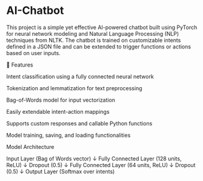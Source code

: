 # AI-Chatbot
This project is a simple yet effective AI-powered chatbot built using PyTorch for neural network modeling and Natural Language Processing (NLP) techniques from NLTK. The chatbot is trained on customizable intents defined in a JSON file and can be extended to trigger functions or actions based on user inputs.

🚀 Features

Intent classification using a fully connected neural network

Tokenization and lemmatization for text preprocessing

Bag-of-Words model for input vectorization

Easily extendable intent-action mappings

Supports custom responses and callable Python functions

Model training, saving, and loading functionalities


Model Architecture

Input Layer (Bag of Words vector)
    ↓
Fully Connected Layer (128 units, ReLU)
    ↓
Dropout (0.5)
    ↓
Fully Connected Layer (64 units, ReLU)
    ↓
Dropout (0.5)
    ↓
Output Layer (Softmax over intents)

